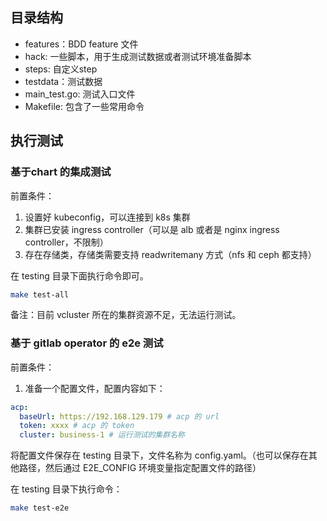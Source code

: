 ## 目录结构

- features：BDD feature 文件
- hack: 一些脚本，用于生成测试数据或者测试环境准备脚本
- steps: 自定义step
- testdata：测试数据
- main_test.go: 测试入口文件
- Makefile: 包含了一些常用命令

## 执行测试

### 基于chart 的集成测试

前置条件：
1. 设置好 kubeconfig，可以连接到 k8s 集群
2. 集群已安装 ingress controller（可以是 alb 或者是 nginx ingress controller，不限制）
3. 存在存储类，存储类需要支持 readwritemany 方式（nfs 和 ceph 都支持）

在 testing 目录下面执行命令即可。

```bash
make test-all
```

备注：目前 vcluster 所在的集群资源不足，无法运行测试。

### 基于 gitlab operator 的 e2e 测试

前置条件：

1. 准备一个配置文件，配置内容如下：

```yaml
acp:
  baseUrl: https://192.168.129.179 # acp 的 url
  token: xxxx # acp 的 token
  cluster: business-1 # 运行测试的集群名称
```
将配置文件保存在 testing 目录下，文件名称为 config.yaml。（也可以保存在其他路径，然后通过 E2E_CONFIG 环境变量指定配置文件的路径）

在 testing 目录下执行命令：

```bash
make test-e2e
```
